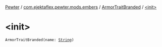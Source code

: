 [Pewter](../../index.md) / [com.ejektaflex.pewter.mods.embers](../index.md) / [ArmorTraitBranded](index.md) / [&lt;init&gt;](./-init-.md)

# &lt;init&gt;

`ArmorTraitBranded(name: `[`String`](https://kotlinlang.org/api/latest/jvm/stdlib/kotlin/-string/index.html)`)`